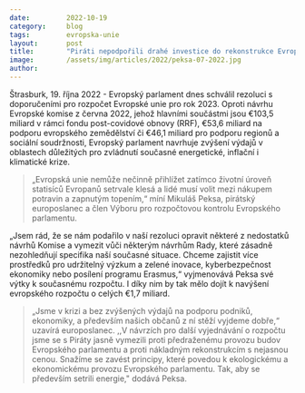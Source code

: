 ```yaml
---
date:         2022-10-19
category:     blog
tags:         evropska-unie
layout:       post
title:        "Piráti nepodpořili drahé investice do rekonstrukce Evropského parlamentu"
image:        /assets/img/articles/2022/peksa-07-2022.jpg
author:       
---
```


Štrasburk, 19. října 2022 - Evropský parlament dnes schválil rezoluci s doporučeními pro rozpočet Evropské unie pro rok 2023. Oproti návrhu Evropské komise z června 2022, jehož hlavními součástmi jsou €103,5 miliard v rámci fondu post-covidové obnovy (RRF), €53,6 miliard na podporu evropského zemědělství či €46,1 miliard pro podporu regionů a sociální soudržnosti, Evropský parlament navrhuje zvýšení výdajů v oblastech důležitých pro zvládnutí současné energetické, inflační i klimatické krize.

> „Evropská unie nemůže nečinně přihlížet zatímco životní úroveň statisíců Evropanů setrvale klesá a lidé musí volit mezi nákupem potravin a zapnutým topením,“ míní Mikuláš Peksa, pirátský europoslanec a člen Výboru pro rozpočtovou kontrolu Evropského parlamentu.

„Jsem rád, že se nám podařilo v naší rezoluci opravit některé z nedostatků návrhů Komise a vymezit vůči některým návrhům Rady, které zásadně nezohledňují specifika naší současné situace. Chceme zajistit více prostředků pro udržitelný výzkum a zelené inovace, kyberbezpečnost ekonomiky nebo posílení programu Erasmus,“ vyjmenovává Peksa své výtky k současnému rozpočtu. I díky nim by tak mělo dojít k navýšení evropského rozpočtu o celých €1,7 miliard.
 
> „Jsme v krizi a bez zvýšených výdajů na podporu podniků, ekonomiky, a především našich občanů z ní stěží vyjdeme dobře,“ uzavírá europoslanec. ,,V návrzích pro další vyjednávání o rozpočtu jsme se s Piráty jasně vymezili proti předraženému provozu budov Evropského parlamentu a proti nákladným rekonstrukcím s nejasnou cenou. Snažíme se zavést principy, které povedou k ekologickému a ekonomickému provozu Evropského parlamentu. Tak, aby se především setrili energie," dodává Peksa.
 
